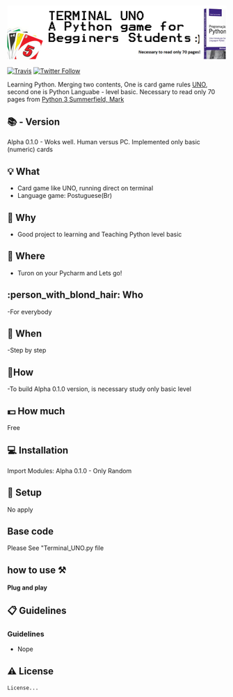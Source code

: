 <img width="900" src="https://github.com/sergiokmpos/Terminal_UNO/blob/master/banner_Terminal_UNO.png"/>

[![Travis](https://img.shields.io/travis/rust-lang/rust.svg)]()
[![Twitter Follow](https://img.shields.io/twitter/follow/espadrine.svg?style=social&label=Follow)]()


Learning Python. Merging two contents, One is card game rules [UNO](https://pt.wikipedia.org/wiki/Uno_(jogo_de_cartas)), second one is Python Languabe - level basic. Necessary to read only 70 pages from [Python 3 Summerfield, Mark](https://www.skoob.com.br/livro/pdf/programacao-em-python-3/livro:119926/edicao:133047)

## :books:  - Version 

Alpha 0.1.0 - Woks well. Human versus PC. Implemented only basic (numeric) cards

## :bulb: What 

- Card game like UNO, running direct on terminal
- Language game: Postuguese(Br)


## :loudspeaker: Why 

- Good project to learning and Teaching Python level basic

## :office: Where 

- Turon on your Pycharm and Lets go!

## :person_with_blond_hair: Who 

-For everybody

## :date:  When

-Step by step

## :nut_and_bolt:How 

-To build Alpha 0.1.0 version, is necessary study only basic level 

## :dollar: How much 

Free

## :computer: Installation 

Import Modules:
Alpha 0.1.0 - Only Random

## :wrench: Setup 

No apply

## Base code

Please See "Terminal_UNO.py file

## how to use ⚒

#### Plug and play


## :clipboard: Guidelines 

### Guidelines

- Nope

## :warning: License

```
License...

